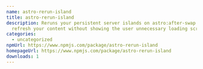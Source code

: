 ```yaml
---
name: astro-rerun-island
title: astro-rerun-island
description: Reruns your persistent server islands on astro:after-swap to
  refresh your content without showing the user unnecessary loading screens.
categories:
  - uncategorized
npmUrl: https://www.npmjs.com/package/astro-rerun-island
homepageUrl: https://www.npmjs.com/package/astro-rerun-island
downloads: 1
---
```


